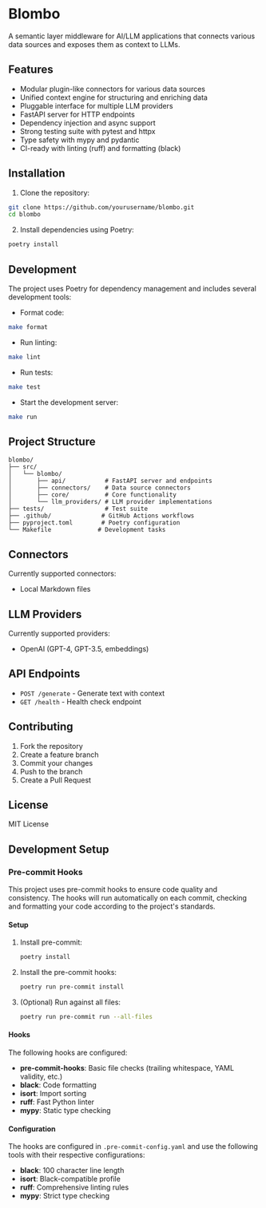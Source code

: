 # Blombo

A semantic layer middleware for AI/LLM applications that connects various data sources and exposes them as context to LLMs.

## Features

- Modular plugin-like connectors for various data sources
- Unified context engine for structuring and enriching data
- Pluggable interface for multiple LLM providers
- FastAPI server for HTTP endpoints
- Dependency injection and async support
- Strong testing suite with pytest and httpx
- Type safety with mypy and pydantic
- CI-ready with linting (ruff) and formatting (black)

## Installation

1. Clone the repository:
```bash
git clone https://github.com/yourusername/blombo.git
cd blombo
```

2. Install dependencies using Poetry:
```bash
poetry install
```

## Development

The project uses Poetry for dependency management and includes several development tools:

- Format code:
```bash
make format
```

- Run linting:
```bash
make lint
```

- Run tests:
```bash
make test
```

- Start the development server:
```bash
make run
```

## Project Structure

```
blombo/
├── src/
│   └── blombo/
│       ├── api/           # FastAPI server and endpoints
│       ├── connectors/    # Data source connectors
│       ├── core/          # Core functionality
│       └── llm_providers/ # LLM provider implementations
├── tests/                 # Test suite
├── .github/              # GitHub Actions workflows
├── pyproject.toml        # Poetry configuration
└── Makefile             # Development tasks
```

## Connectors

Currently supported connectors:
- Local Markdown files

## LLM Providers

Currently supported providers:
- OpenAI (GPT-4, GPT-3.5, embeddings)

## API Endpoints

- `POST /generate` - Generate text with context
- `GET /health` - Health check endpoint

## Contributing

1. Fork the repository
2. Create a feature branch
3. Commit your changes
4. Push to the branch
5. Create a Pull Request

## License

MIT License

## Development Setup

### Pre-commit Hooks

This project uses pre-commit hooks to ensure code quality and consistency. The hooks will run automatically on each commit, checking and formatting your code according to the project's standards.

#### Setup

1. Install pre-commit:
   ```bash
   poetry install
   ```

2. Install the pre-commit hooks:
   ```bash
   poetry run pre-commit install
   ```

3. (Optional) Run against all files:
   ```bash
   poetry run pre-commit run --all-files
   ```

#### Hooks

The following hooks are configured:

- **pre-commit-hooks**: Basic file checks (trailing whitespace, YAML validity, etc.)
- **black**: Code formatting
- **isort**: Import sorting
- **ruff**: Fast Python linter
- **mypy**: Static type checking

#### Configuration

The hooks are configured in `.pre-commit-config.yaml` and use the following tools with their respective configurations:

- **black**: 100 character line length
- **isort**: Black-compatible profile
- **ruff**: Comprehensive linting rules
- **mypy**: Strict type checking 